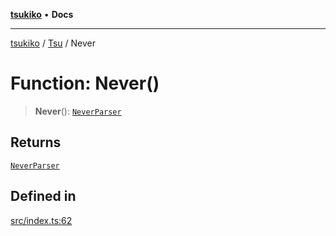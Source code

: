 [**tsukiko**](../../../README.md) • **Docs**

***

[tsukiko](../../../README.md) / [Tsu](../README.md) / Never

# Function: Never()

> **Never**(): [`NeverParser`](../../../classes/NeverParser.md)

## Returns

[`NeverParser`](../../../classes/NeverParser.md)

## Defined in

[src/index.ts:62](https://github.com/BIYUEHU/tsukiko/blob/aa7a414bb89555b3910dd9d229f505891bded4ee/src/index.ts#L62)
